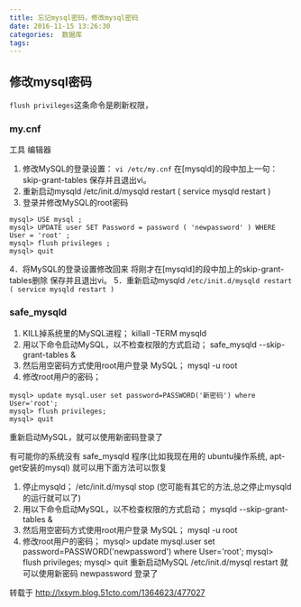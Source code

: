 ```yaml
---
title: 忘记mysql密码，修改mysql密码
date: 2016-11-15 13:26:30
categories:  数据库
tags:
---
```


## 修改mysql密码
`flush privileges`这条命令是刷新权限，
### my.cnf

工具 编辑器
1. 修改MySQL的登录设置： 
` vi /etc/my.cnf `
在[mysqld]的段中加上一句：skip-grant-tables 保存并且退出vi。
2. 重新启动mysqld 
 /etc/init.d/mysqld restart  ( service mysqld restart )
3. 登录并修改MySQL的root密码
```
mysql> USE mysql ; 
mysql> UPDATE user SET Password = password ( 'newpassword' ) WHERE User = 'root' ; 
mysql> flush privileges ; 
mysql> quit
```
4．将MySQL的登录设置修改回来 
将刚才在[mysqld]的段中加上的skip-grant-tables删除 
保存并且退出vi。
5．重新启动mysqld 
 `/etc/init.d/mysqld restart   ( service mysqld restart )`
### safe_mysqld 

1. KILL掉系统里的MySQL进程； 
killall -TERM mysqld
2. 用以下命令启动MySQL，以不检查权限的方式启动； 
safe_mysqld --skip-grant-tables &
3. 然后用空密码方式使用root用户登录 MySQL； 
mysql -u root
4. 修改root用户的密码； 
```
mysql> update mysql.user set password=PASSWORD('新密码') where User='root'; 
mysql> flush privileges; 
mysql> quit 
```
重新启动MySQL，就可以使用新密码登录了
 
有可能你的系统没有 safe_mysqld 程序(比如我现在用的 ubuntu操作系统, apt-get安装的mysql) 
就可以用下面方法可以恢复
1. 停止mysqld； 
/etc/init.d/mysql stop
(您可能有其它的方法,总之停止mysqld的运行就可以了)
2. 用以下命令启动MySQL，以不检查权限的方式启动； 
mysqld --skip-grant-tables &
3. 然后用空密码方式使用root用户登录 MySQL； 
mysql -u root
4. 修改root用户的密码； 
mysql> update mysql.user set password=PASSWORD('newpassword') where User='root'; 
mysql> flush privileges; 
mysql> quit 
重新启动MySQL
/etc/init.d/mysql restart
就可以使用新密码 newpassword 登录了


转载于
http://lxsym.blog.51cto.com/1364623/477027
